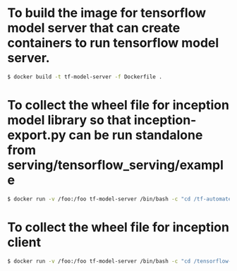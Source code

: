 # To build the image for tensorflow model server that can create containers to run tensorflow model server.
```bash
$ docker build -t tf-model-server -f Dockerfile .
```

# To collect the wheel file for inception model library so that inception-export.py can be run standalone from serving/tensorflow_serving/example
```bash
$ docker run -v /foo:/foo tf-model-server /bin/bash -c "cd /tf-automated-serving/inception && bazel-bin/inception/build-pip-package /foo"
```
# To collect the wheel file for inception client
```bash
$ docker run -v /foo:/foo tf-model-server /bin/bash -c "cd /tensorflow-serving && bazel-bin/tensorflow_serving/example/build-pip-package.runfiles/tf_serving/tensorflow_serving/example/build-pip-package /foo"
```

